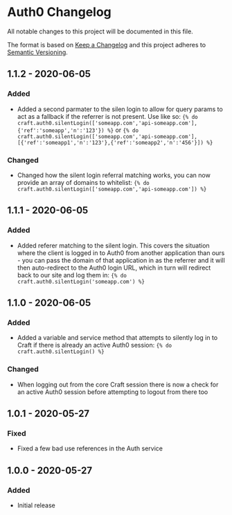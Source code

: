 # Auth0 Changelog

All notable changes to this project will be documented in this file.

The format is based on [Keep a Changelog](http://keepachangelog.com/) and this project adheres to [Semantic Versioning](http://semver.org/).


## 1.1.2 - 2020-06-05
### Added
- Added a second parmater to the silen login to allow for query params to act as a fallback if the referrer is not present. Use like so: `{% do craft.auth0.silentLogin(['someapp.com','api-someapp.com'], {'ref':'someapp','n':'123'}) %}` or `{% do craft.auth0.silentLogin(['someapp.com','api-someapp.com'], [{'ref':'someapp1','n':'123'},{'ref':'someapp2','n':'456'}]) %}`

### Changed
- Changed how the silent login referral matching works, you can now provide an array of domains to whitelist: `{% do craft.auth0.silentLogin(['someapp.com','api-someapp.com']) %}`


## 1.1.1 - 2020-06-05
### Added
- Added referer matching to the silent login. This covers the situation where the client is logged in to Auth0 from another application than ours - you can pass the domain of that application in as the referrer and it will then auto-redirect to the Auth0 login URL, which in turn will redirect back to our site and log them in: `{% do craft.auth0.silentLogin('someapp.com') %}`


## 1.1.0 - 2020-06-05
### Added
- Added a variable and service method that attempts to silently log in to Craft if there is already an active Auth0 session: `{% do craft.auth0.silentLogin() %}`

### Changed
- When logging out from the core Craft session there is now a check for an active Auth0 session before attempting to logout from there too 


## 1.0.1 - 2020-05-27
### Fixed
- Fixed a few bad use references in the Auth service


## 1.0.0 - 2020-05-27
### Added
- Initial release

